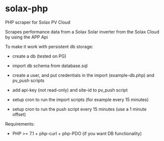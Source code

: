 # solax-php

PHP scraper for Solax PV Cloud

Scrapes performance data from a Solax Solar inverter from the Solax Cloud by using the APP Api

To make it work with persistent db storage:
- create a db (tested on PG)
- import db schema from database.sql
-  create a user, and put credentials in the import (example-db.php) and pv_push scripts
- add api-key (not read-only) and site-id to pv_push script

- setup cron to run the import scripts (for example every 15 minutes)
- setup cron to run the push script every 15 minutes (use a 1 minute offset)

Requirements:
- PHP >= 7.1 + php-curl + php-PDO (if you want DB functionality)



